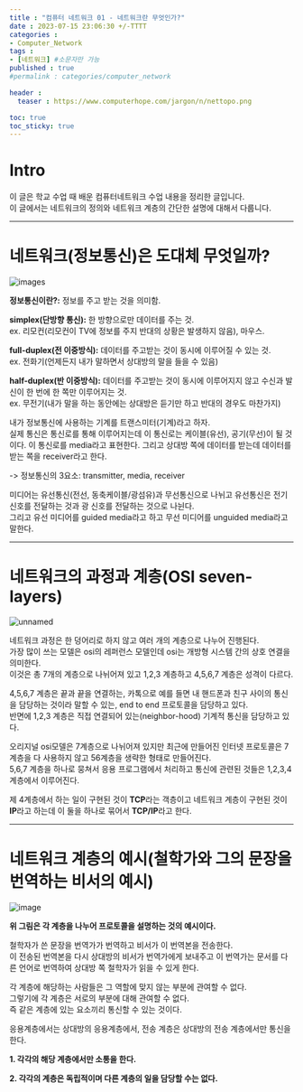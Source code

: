 ```yaml
---
title : "컴퓨터 네트워크 01 - 네트워크란 무엇인가?"
date : 2023-07-15 23:06:30 +/-TTTT
categories : 
- Computer_Network
tags : 
- [네트워크] #소문자만 가능
published : true
#permalink : categories/computer_network

header :
  teaser : https://www.computerhope.com/jargon/n/nettopo.png

toc: true
toc_sticky: true
---
```


# Intro

이 글은 학교 수업 때 배운 컴퓨터네트워크 수업 내용을 정리한 글입니다.   
이 글에서는 네트워크의 정의와 네트워크 계층의 간단한 설명에 대해서 다룹니다.

-----------------------------------------


# 네트워크(정보통신)은 도대체 무엇일까?

![images](https://www.computerhope.com/jargon/n/nettopo.png)

**정보통신이란?:** 정보를 주고 받는 것을 의미함.

**simplex(단방향 통신):** 한 방향으로만 데이터를 주는 것.   
ex. 리모컨(리모컨이 TV에 정보를 주지 반대의 상황은 발생하지 않음), 마우스.

**full-duplex(전 이중방식):** 데이터를 주고받는 것이 동시에 이루어질 수 있는 것.   
ex. 전화기(언제든지 내가 말하면서 상대방의 말을 들을 수 있음)

**half-duplex(반 이중방식):** 데이터를 주고받는 것이 동시에 이루어지지 않고 수신과 발신이 한 번에 한 쪽만 이루어지는 것.   
ex. 무전기(내가 말을 하는 동안에는 상대방은 듣기만 하고 반대의 경우도 마찬가지)

내가 정보통신에 사용하는 기계를 트랜스미터(기계)라고 하자.   
실제 통신은 통신로를 통해 이루어지는데 이 통신로는 케이블(유선), 공기(무선)이 될 것이다. 이 통신로를 media라고 표현한다. 그리고 상대방 쪽에 데이터를 받는데 데이터를 받는 쪽을 receiver라고 한다.

-> 정보통신의 3요소: transmitter, media, receiver

미디어는 유선통신(전선, 동축케이블/광섬유)과 무선통신으로 나뉘고 유선통신은 전기 신호를 전달하는 것과 광 신호를 전달하는 것으로 나뉜다.   
그리고 유선 미디어를 guided media라고 하고 무선 미디어를 unguided media라고 말한다.

--------------------------------------------------------------------------------------------------

# 네트워크의 과정과 계층(OSI seven-layers)

![unnamed](https://t1.daumcdn.net/cfile/tistory/995EFF355B74179035)

네트워크 과정은 한 덩어리로 하지 않고 여러 개의 계층으로 나누어 진행된다.    
가장 많이 쓰는 모델은 osi의 레퍼런스 모델인데 osi는 개방형 시스템 간의 상호 연결을 의미한다.    
이것은 총 7개의 계층으로 나뉘어져 있고 1,2,3 계층하고 4,5,6,7 계층은 성격이 다르다.    

4,5,6,7 계층은 끝과 끝을 연결하는, 카톡으로 예를 들면 내 핸드폰과 친구 사이의 통신을 담당하는 것이라 말할 수 있는, end to end 프로토콜을 담당하고 있다.   
반면에 1,2,3 계층은 직접 연결되어 있는(neighbor-hood) 기계적 통신을 담당하고 있다.    

오리지널 osi모델은 7계층으로 나뉘어져 있지만 최근에 만들어진 인터넷 프로토콜은 7계층을 다 사용하지 않고 56계층을 생략한 형태로 만들어진다.    
5,6,7 계층을 하나로 뭉쳐서 응용 프로그램에서 처리하고 통신에 관련된 것들은 1,2,3,4계층에서 이루어진다. 

제 4계층에서 하는 일이 구현된 것이 **TCP**라는 객층이고 네트워크 계층이 구현된 것이 **IP**라고 하는데 이 둘을 하나로 묶어서 **TCP/IP**라고 한다.

---------------------------------------------------------------------------------------------------

# 네트워크 계층의 예시(철학가와 그의 문장을 번역하는 비서의 예시)

![image](https://slideplayer.com/slide/9322172/28/images/6/The+philosopher-translator-secretary+architecture.jpg)

**위 그림은 각 계층을 나누어 프로토콜을 설명하는 것의 예시이다.** 

철학자가 쓴 문장을 번역가가 번역하고 비서가 이 번역본을 전송한다.    
이 전송된 번역본을 다시 상대방의 비서가 번역가에게 보내주고 이 번역가는 문서를 다른 언어로 번역하여 상대방 쪽 철학자가 읽을 수 있게 한다.

각 계층에 해당하는 사람들은 그 역할에 맞지 않는 부분에 관여할 수 없다.   
그렇기에 각 계층은 서로의 부분에 대해 관여할 수 없다.    
즉 같은 계층에 있는 요소끼리 통신할 수 있는 것이다.   

응용계층에서는 상대방의 응용계층에서, 전송 계층은 상대방의 전송 계층에서만 통신을 한다.

**1. 각각의 해당 계층에서만 소통을 한다.**

**2. 각각의 계층은 독립적이며 다른 계층의 일을 담당할 수는 없다.**